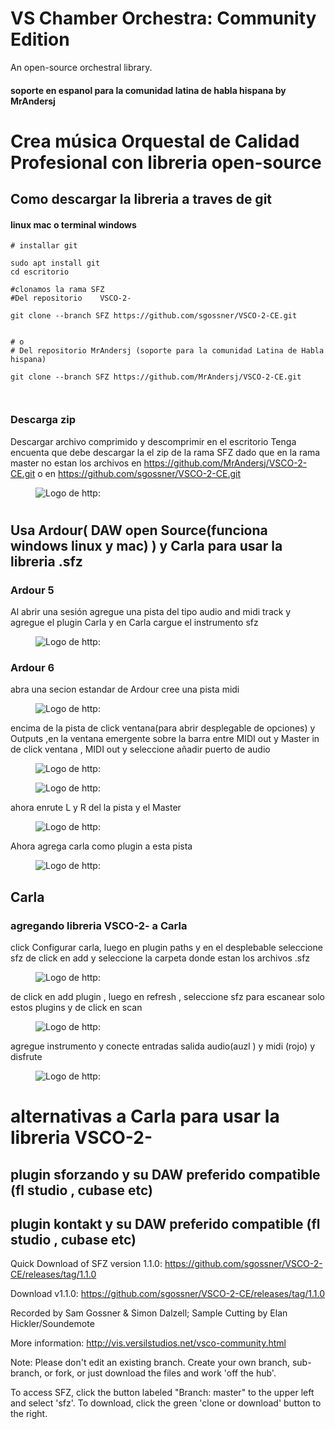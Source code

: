 # VS Chamber Orchestra: Community Edition
An open-source orchestral library.

#### soporte en espanol para la comunidad latina de habla hispana  by MrAndersj

# Crea música Orquestal de Calidad Profesional con libreria open-source


## Como descargar la libreria a traves de git
#### linux mac o terminal windows
```
# installar git

sudo apt install git 
cd escritorio

#clonamos la rama SFZ 
#Del repositorio    VSCO-2-

git clone --branch SFZ https://github.com/sgossner/VSCO-2-CE.git


# o 
# Del repositorio MrAndersj (soporte para la comunidad Latina de Habla hispana)

git clone --branch SFZ https://github.com/MrAndersj/VSCO-2-CE.git



```


### Descarga zip

Descargar archivo comprimido y descomprimir en el escritorio
Tenga encuenta que debe descargar la el zip de la rama SFZ 
dado que en la rama master no estan los archivos en https://github.com/MrAndersj/VSCO-2-CE.git
o en  https://github.com/sgossner/VSCO-2-CE.git


 <div>
            <figure class="logo">
                <img src="https://i.imgur.com/0M1edu4.png" alt="Logo de http:">
            </figure>
        </div>



# 

## Usa Ardour( DAW open Source(funciona windows linux y mac) ) y Carla para usar la libreria .sfz

### Ardour 5


Al abrir una sesión agregue una pista del tipo audio and midi track y 
agregue el plugin Carla y en Carla cargue el instrumento sfz


 <div>
            <figure class="logo">
                <img src="https://i.imgur.com/zgkwZi6.png" alt="Logo de http:">
            </figure>
        </div>


### Ardour 6

abra una secion estandar de Ardour cree una pista midi


 <div>
            <figure class="logo">
                <img src="https://i.imgur.com/TRlvDWN.png" alt="Logo de http:">
            </figure>
        </div>



encima de la pista de click ventana(para abrir desplegable de opciones) y Outputs ,en la ventana emergente 
 sobre la barra entre  MIDI out y Master in de click  ventana , MIDI out   y seleccione añadir puerto de audio




 <div>
            <figure class="logo">
                <img src="https://i.imgur.com/MIGRrXg.png" alt="Logo de http:">
            </figure>
        </div>


 <div>
            <figure class="logo">
                <img src="https://i.imgur.com/edd701h.png" alt="Logo de http:">
            </figure>
        </div>

ahora enrute  L y R del la pista y el Master
 <div>
            <figure class="logo">
                <img src="https://i.imgur.com/0tO3Ikb.png" alt="Logo de http:">
            </figure>
        </div>



Ahora agrega carla como plugin a esta pista 

<div>
            <figure class="logo">
                <img src="https://i.imgur.com/zgkwZi6.png" alt="Logo de http:">
            </figure>
        </div>


## Carla 
### agregando libreria VSCO-2- a Carla 
click Configurar carla, luego en plugin paths y en el desplebable seleccione sfz
de click en add y seleccione la carpeta donde estan los archivos .sfz

<div>
            <figure class="logo">
                <img src="https://i.imgur.com/RElrUEQ.png" alt="Logo de http:">
            </figure>
        </div>

de click en add plugin , luego en refresh , seleccione sfz para escanear solo estos
plugins y de  click en scan



<div>
            <figure class="logo">
                <img src="https://i.imgur.com/cxCtI0w.png" alt="Logo de http:">
            </figure>
        </div>

agregue instrumento y conecte entradas salida  audio(auzl ) y midi (rojo) y disfrute

<div>
            <figure class="logo">
                <img src="https://i.imgur.com/uQSK6Qn.png" alt="Logo de http:">
            </figure>
        </div>



# alternativas a Carla para usar la libreria VSCO-2-
## plugin sforzando y su DAW preferido compatible (fl studio , cubase etc)

## plugin kontakt y su DAW preferido compatible (fl studio , cubase etc)







Quick Download of SFZ version 1.1.0:
https://github.com/sgossner/VSCO-2-CE/releases/tag/1.1.0


Download v1.1.0: https://github.com/sgossner/VSCO-2-CE/releases/tag/1.1.0

Recorded by Sam Gossner & Simon Dalzell; Sample Cutting by Elan Hickler/Soundemote

More information: http://vis.versilstudios.net/vsco-community.html

Note: Please don't edit an existing branch. Create your own branch, sub-branch, or fork, or just download the files and work 'off the hub'.

To access SFZ, click the button labeled "Branch: master" to the upper left and select 'sfz'. To download, click the green 'clone or download' button to the right.



